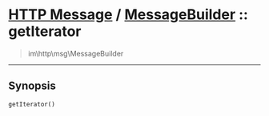 # [HTTP Message](http.md) / [MessageBuilder](http-MessageBuilder.md) :: getIterator
 > im\http\msg\MessageBuilder
____

## Synopsis
```php
getIterator()
```
